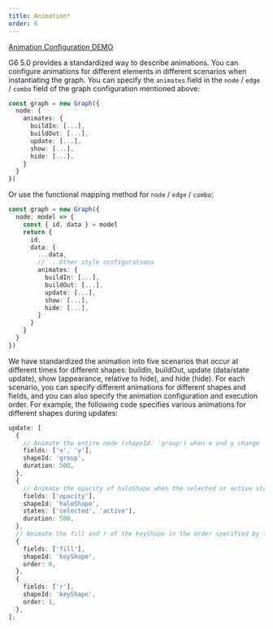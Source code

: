 ```yaml
---
title: Animation*
order: 6
---
```


[Animation Configuration DEMO](/examples/scatter/changePosition/#itemAnimates)

G6 5.0 provides a standardized way to describe animations. You can configure animations for different elements in different scenarios when instantiating the graph. You can specify the `animates` field in the `node` / `edge` / `combo` field of the graph configuration mentioned above:

```typescript
const graph = new Graph({
  node: {
    animates: {
      buildIn: [...],
      buildOut: [...],
      update: [...],
      show: [...],
      hide: [...],
    }
  }
})
```

Or use the functional mapping method for `node` / `edge` / `combo`:

```typescript
const graph = new Graph({
  node: model => {
    const { id, data } = model
    return {
      id,
      data: {
        ...data,
        // ...Other style configurations
        animates: {
          buildIn: [...],
          buildOut: [...],
          update: [...],
          show: [...],
          hide: [...],
        }
      }
    }
  }
})
```

We have standardized the animation into five scenarios that occur at different times for different shapes: buildIn, buildOut, update (data/state update), show (appearance, relative to hide), and hide (hide). For each scenario, you can specify different animations for different shapes and fields, and you can also specify the animation configuration and execution order. For example, the following code specifies various animations for different shapes during updates:

```typescript
update: [
  {
    // Animate the entire node (shapeId: 'group') when x and y change
    fields: ['x', 'y'],
    shapeId: 'group',
    duration: 500,
  },
  {
    // Animate the opacity of haloShape when the selected or active state changes
    fields: ['opacity'],
    shapeId: 'haloShape',
    states: ['selected', 'active'],
    duration: 500,
  },
  // Animate the fill and r of the keyShape in the order specified by the 'order' field, achieving sequential animation effects
  {
    fields: ['fill'],
    shapeId: 'keyShape',
    order: 0,
  },
  {
    fields: ['r'],
    shapeId: 'keyShape',
    order: 1,
  },
];
```

